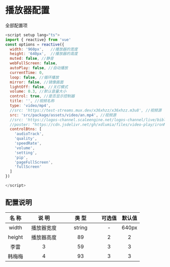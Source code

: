 # 播放器配置

全部配置项

```javascript
<script setup lang="ts">
import { reactive} from 'vue'
const options = reactive({
  width: '960px',   //播放器的宽度
  height: '640px',  //播放器的高度
  muted: false, //静音
  webFullScreen: false,
  autoPlay: false, //自动播放
  currentTime: 0,
  loop: false, //循环播放
  mirror: false, //镜像画面
  lightOff: false, //关灯模式
  volume: 0.3, //默认音量大小
  control: true, //是否显示控制器
  title: '', //视频名称
  type: 'video/mp4',
  //src: 'https://test-streams.mux.dev/x36xhzz/x36xhzz.m3u8', //视频源
  src: 'src/package/assets/video/an.mp4', //视频源
  //src: 'https://logos-channel.scaleengine.net/logos-channel/live/biblescreen-ad-free/playlist.m3u8', //视频源
  //poster: "https://cdn.jsdelivr.net/gh/xdlumia/files/video-play/ironMan.jpg", //封面
  controlBtns: [
    'audioTrack',
    'quality',
    'speedRate',
    'volume',
    'setting',
    'pip',
    'pageFullScreen',
    'fullScreen'
  ]
})

</script>

```

## 配置说明

| 名 称  | <div style="width:100px;">说 明</div> | <div style="width:100px;">类 型</div> | 可选值 | 默认值 |
| :----: | :-----------------------------------: | :-----------------------------------: | :----: | :----: |
| width  |              播放器宽度               |                string                 |   -    | 640px  |
| height |              播放器高度               |                  89                   |   2    |   2    |
|  李雷  |                   3                   |                  59                   |   3    |   3    |
| 韩梅梅 |                   4                   |                  93                   |   3    |   3    |
